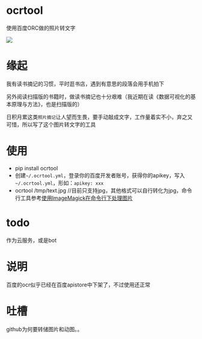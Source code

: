 # ocrtool
使用百度ORC做的照片转文字

![](http://oav6fgfj1.bkt.clouddn.com/baidu_ocr6ad619e3.png)

# 缘起
我有读书摘记的习惯，平时逛书店，遇到有意思的段落会用手机拍下

另外阅读扫描版的书籍时，做读书摘记也十分艰难（我近期在读《数据可视化的基本原理与方法》，也是扫描版的）

日积月累这类`照片摘记`让人望而生畏，要手动敲成文字，工作量着实不小，弃之又可惜，所以写了这个图片转文字的工具


# 使用  
*  pip install ocrtool 
*  创建`~/.ocrtool.yml`，登录你的百度开发者账号，获得你的apikey，写入`~/.ocrtool.yml`，形如：`apikey: xxx`
* ocrtool /tmp/text.jpg //目前只支持jpg，其他格式可以自行转化为jpg，命令行工具参考[使用ImageMagick在命令行下处理图片](http://blog.just4fun.site/use-ImageMagick.html)


# todo
作为云服务，或是bot

# 说明
百度的ocr似乎已经在百度apistore中下架了，不过使用还正常

# 吐槽
github为何要转储图片和动图。。
